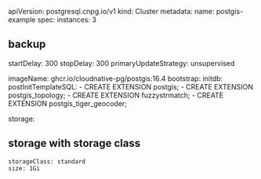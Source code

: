 apiVersion: postgresql.cnpg.io/v1
kind: Cluster
metadata:
  name: postgis-example
spec:
  instances: 3
  ## backup
  startDelay: 300
  stopDelay: 300
  primaryUpdateStrategy: unsupervised
  
  imageName: ghcr.io/cloudnative-pg/postgis:16.4
  bootstrap:
    initdb:
      postInitTemplateSQL:
        - CREATE EXTENSION postgis;
        - CREATE EXTENSION postgis_topology;
        - CREATE EXTENSION fuzzystrmatch;
        - CREATE EXTENSION postgis_tiger_geocoder;

  storage:
  ## storage with storage class
    storageClass: standard
    size: 1Gi
  
